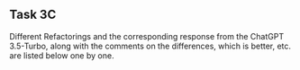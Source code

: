 ## Task 3C

Different Refactorings and the corresponding response from the ChatGPT 3.5-Turbo, along with the comments on the differences, which is better, etc. are listed below one by one.